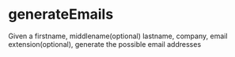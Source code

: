 # generateEmails
Given a firstname, middlename(optional) lastname, company, email extension(optional), generate the possible email addresses
